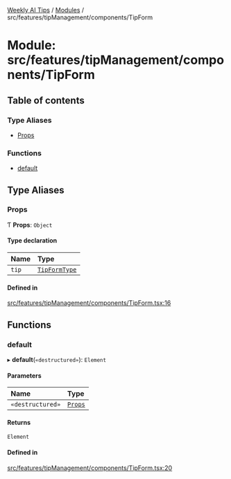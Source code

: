 [Weekly AI Tips](../README.md) / [Modules](../modules.md) / src/features/tipManagement/components/TipForm

# Module: src/features/tipManagement/components/TipForm

## Table of contents

### Type Aliases

- [Props](src_features_tipManagement_components_TipForm.md#props)

### Functions

- [default](src_features_tipManagement_components_TipForm.md#default)

## Type Aliases

### Props

Ƭ **Props**: `Object`

#### Type declaration

| Name | Type |
| :------ | :------ |
| `tip` | [`TipFormType`](src_features_tipManagement_types_TipEntity.md#tipformtype) |

#### Defined in

[src/features/tipManagement/components/TipForm.tsx:16](https://github.com/alexsoyes/weekly-ai-tips/blob/8e6b4ae946047053b809d45f37efccbb35947373/src/features/tipManagement/components/TipForm.tsx#L16)

## Functions

### default

▸ **default**(`«destructured»`): `Element`

#### Parameters

| Name | Type |
| :------ | :------ |
| `«destructured»` | [`Props`](src_features_tipManagement_components_TipForm.md#props) |

#### Returns

`Element`

#### Defined in

[src/features/tipManagement/components/TipForm.tsx:20](https://github.com/alexsoyes/weekly-ai-tips/blob/8e6b4ae946047053b809d45f37efccbb35947373/src/features/tipManagement/components/TipForm.tsx#L20)

